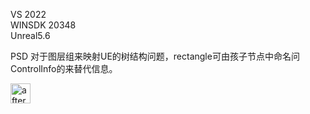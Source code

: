 VS 2022   
WINSDK 20348  
Unreal5.6  

PSD 对于图层组来映射UE的树结构问题，rectangle可由孩子节点中命名问 ControlInfo的来替代信息。  

[<img src="https://wsrv.nl/?url=github.com/afternoon2.png?w=64&h=64&mask=circle&fit=cover&maxage=1w" width="32" height="32" alt="afternoon2" />](https://github.com/straywriter) 
